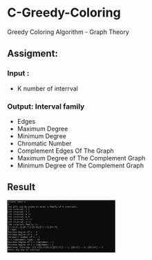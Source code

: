 # C-Greedy-Coloring
 Greedy Coloring Algorithm - Graph Theory

## Assigment:
### Input :
- K number of interrval


### Output: Interval family
- Edges
- Maximum Degree
- Minimum Degree
- Chromatic Number
- Complement Edges Of The Graph
- Maximum Degree of The Complement Graph
- Minimum Degree of The Complement Graph

## Result

 <img src="https://github.com/yonisho52/C-Greedy-Coloring/blob/main/Greedy%20Coloring%20Algorithm/RESULT/RESULT.jpg" width="250" >
